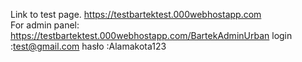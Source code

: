 Link to test page.
https://testbartektest.000webhostapp.com <br>
For admin panel: 
https://testbartektest.000webhostapp.com/BartekAdminUrban
login :test@gmail.com
hasło :Alamakota123
